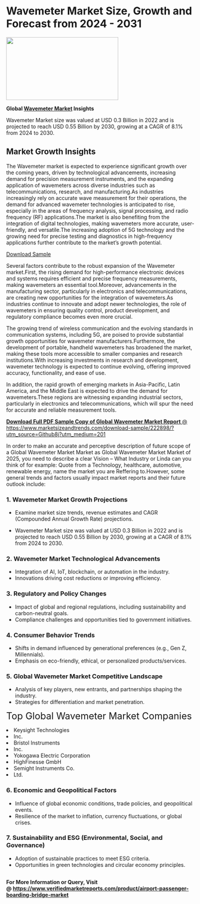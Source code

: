 <H1>Wavemeter Market Size, Growth and Forecast from 2024 - 2031</H1><img class="aligncenter size-medium wp-image-584254" src="https://thirdeyenews.in/wp-content/uploads/2024/09/Global-Market-Research-300x168.jpeg" alt="" width="300" height="168" /><p><strong>Global&nbsp;<a href="https://www.marketsizeandtrends.com/download-sample/222898/?utm_source=Github8j?utm_medium=201">Wavemeter Market</a> Insights</strong></p><p>Wavemeter Market size was valued at USD 0.3 Billion in 2022 and is projected to reach USD 0.55 Billion by 2030, growing at a CAGR of 8.1% from 2024 to 2030.</p><p><h2>Market Growth Insights</h2> <p>The Wavemeter market is expected to experience significant growth over the coming years, driven by technological advancements, increasing demand for precision measurement instruments, and the expanding application of wavemeters across diverse industries such as telecommunications, research, and manufacturing.As industries increasingly rely on accurate wave measurement for their operations, the demand for advanced wavemeter technologies is anticipated to rise, especially in the areas of frequency analysis, signal processing, and radio frequency (RF) applications.The market is also benefiting from the integration of digital technologies, making wavemeters more accurate, user-friendly, and versatile.The increasing adoption of 5G technology and the growing need for precise testing and diagnostics in high-frequency applications further contribute to the market’s growth potential.</p> <p><a href="#">Download Sample</a></p> <p>Several factors contribute to the robust expansion of the Wavemeter market.First, the rising demand for high-performance electronic devices and systems requires efficient and precise frequency measurements, making wavemeters an essential tool.Moreover, advancements in the manufacturing sector, particularly in electronics and telecommunications, are creating new opportunities for the integration of wavemeters.As industries continue to innovate and adopt newer technologies, the role of wavemeters in ensuring quality control, product development, and regulatory compliance becomes even more crucial.</p> <p>The growing trend of wireless communication and the evolving standards in communication systems, including 5G, are poised to provide substantial growth opportunities for wavemeter manufacturers.Furthermore, the development of portable, handheld wavemeters has broadened the market, making these tools more accessible to smaller companies and research institutions.With increasing investments in research and development, wavemeter technology is expected to continue evolving, offering improved accuracy, functionality, and ease of use.</p> <p>In addition, the rapid growth of emerging markets in Asia-Pacific, Latin America, and the Middle East is expected to drive the demand for wavemeters.These regions are witnessing expanding industrial sectors, particularly in electronics and telecommunications, which will spur the need for accurate and reliable measurement tools.</p> <p><a href="#"></p><p><span class=""><strong>Download Full PDF Sample Copy of Global Wavemeter Market Report</strong> @ <a href="https://www.marketsizeandtrends.com/download-sample/222898/?utm_source=Github8j?utm_medium=201" target="_blank">https://www.marketsizeandtrends.com/download-sample/222898/?utm_source=Github8j?utm_medium=201</a></span></p><p>In order to make an accurate and perceptive description of future scope of a Global&nbsp;Wavemeter Market Market as Global&nbsp;Wavemeter Market Market of 2025, you need to describe a clear Vision &ndash; What Industry or Linda can you think of for example: Quote from a Technology, healthcare, automotive, renewable energy, name the market you are Reffering to.However, some general trends and factors usually impact market reports and their future outlook include:</p><h3>1.&nbsp;<strong>Wavemeter Market Growth Projections</strong></h3><ul><li>Examine market size trends, revenue estimates and CAGR (Compounded Annual Growth Rate) projections.</li><li><p>Wavemeter Market size was valued at USD 0.3 Billion in 2022 and is projected to reach USD 0.55 Billion by 2030, growing at a CAGR of 8.1% from 2024 to 2030.</p></li></ul><h3>2.&nbsp;<strong>Wavemeter Market Technological Advancements</strong></h3><ul><li>Integration of AI, IoT, blockchain, or automation in the industry.</li><li>Innovations driving cost reductions or improving efficiency.</li></ul><h3>3.&nbsp;<strong>Regulatory and Policy Changes</strong></h3><ul><li>Impact of global and regional regulations, including sustainability and carbon-neutral goals.</li><li>Compliance challenges and opportunities tied to government initiatives.</li></ul><h3>4.&nbsp;<strong>Consumer Behavior Trends</strong></h3><ul><li>Shifts in demand influenced by generational preferences (e.g., Gen Z, Millennials).</li><li>Emphasis on eco-friendly, ethical, or personalized products/services.</li></ul><h3>5.&nbsp;<strong>Global Wavemeter Market Competitive Landscape</strong></h3><ul><li>Analysis of key players, new entrants, and partnerships shaping the industry.</li><li>Strategies for differentiation and market penetration.</li></ul><p data-pm-slice="1 1 []"><span style="color: inherit; font-family: inherit; font-size: 25px;">Top Global Wavemeter Market Companies</span></p><div class="" data-test-id=""><p><li>Keysight Technologies</li><li> Inc.</li><li> Bristol Instruments</li><li> Inc.</li><li> Yokogawa Electric Corporation</li><li> HighFinesse GmbH</li><li> Semight Instruments Co.</li><li> Ltd.</li></p></div><h3>6.&nbsp;<strong>Economic and Geopolitical Factors</strong></h3><ul><li>Influence of global economic conditions, trade policies, and geopolitical events.</li><li>Resilience of the market to inflation, currency fluctuations, or global crises.</li></ul><h3>7.&nbsp;<strong>Sustainability and ESG (Environmental, Social, and Governance)</strong></h3><ul><li>Adoption of sustainable practices to meet ESG criteria.</li><li>Opportunities in green technologies and circular economy principles.</li></ul><h2><strong style="font-size: 14px;">For More Information or Query, Visit @&nbsp;</strong><a style="background-color: #ffffff; font-size: 14px;" href="https://www.marketsizeandtrends.com/report/wavemeter-market/" target="_blank">https://www.verifiedmarketreports.com/product/airport-passenger-boarding-bridge-market</a></h2>